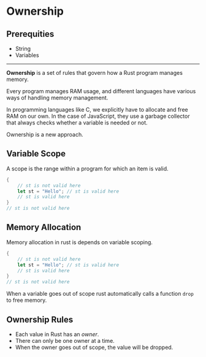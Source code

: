 # Ownership
## Prerequities 

- String
- Variables

---


**Ownership** is a set of rules that govern how a Rust program manages memory.

Every program manages RAM usage, and different languages have various ways of handling memory management.

In programming languages like C, we explicitly have to allocate and free RAM on our own. In the case of JavaScript, they use a garbage collector that always checks whether a variable is needed or not.

Ownership is a new approach.


## Variable Scope

A scope is the range within a program for which an item is valid.

```rust
{
	// st is not valid here
	let st = "Hello"; // st is valid here
	// st is valid here
}
// st is not valid here
```


## Memory Allocation

Memory allocation in rust is depends on variable scoping.

```rust
{
	// st is not valid here
	let st = "Hello"; // st is valid here
	// st is valid here
}
// st is not valid here
```

When a variable goes out of scope rust automatically calls a function `drop` to free memory.

## Ownership Rules

-  Each value in Rust has an _owner_.
-  There can only be one owner at a time.
-  When the owner goes out of scope, the value will be dropped.




